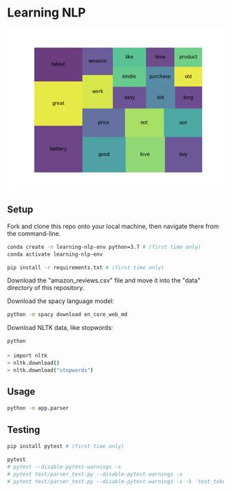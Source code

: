 
# Learning NLP

![](/img/tokenization-v5.png)

## Setup

Fork and clone this repo onto your local machine, then navigate there from the command-line.

```sh
conda create -n learning-nlp-env python=3.7 # (first time only)
conda activate learning-nlp-env
```

```sh
pip install -r requirements.txt # (first time only)
```

Download the "amazon_reviews.csv" file and move it into the "data" directory of this repository.

Download the spacy language model:

```sh
python -m spacy download en_core_web_md
```

Download NLTK data, like stopwords:

```sh
python

> import nltk
> nltk.download()
> nltk.download("stopwords")
```
## Usage

```sh
python -m app.parser
```

## Testing

```sh
pip install pytest # (first time only)
```

```sh
pytest
# pytest --disable-pytest-warnings -s
# pytest test/parser_test.py --disable-pytest-warnings -s
# pytest test/parser_test.py --disable-pytest-warnings -s -k 'test_tokenize'
```
